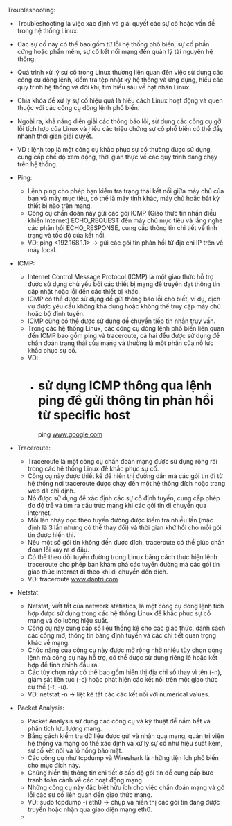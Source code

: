 Troubleshooting:
  - Troubleshooting là việc xác định và giải quyết các sự cố hoặc vấn đề trong hệ thống Linux.
  - Các sự cố này có thể bao gồm từ lỗi hệ thống phổ biến, sự cố phần cứng hoặc phần mềm, sự cố kết nối mạng đến quản lý tài nguyên hệ thống.
  - Quá trình xử lý sự cố trong Linux thường liên quan đến việc sử dụng các công cụ dòng lệnh, kiểm tra tệp nhật ký hệ thống và ứng dụng, hiểu các quy trình hệ thống và đôi khi, tìm hiểu sâu về hạt nhân Linux.
  - Chìa khóa để xử lý sự cố hiệu quả là hiểu cách Linux hoạt động và quen thuộc với các công cụ dòng lệnh phổ biến.
  - Ngoài ra, khả năng diễn giải các thông báo lỗi, sử dụng các công cụ gỡ lỗi tích hợp của Linux và hiểu các triệu chứng sự cố phổ biến có thể đẩy nhanh thời gian giải quyết.
  - VD : lệnh top là một công cụ khắc phục sự cố thường được sử dụng, cung cấp chế độ xem động, thời gian thực về các quy trình đang chạy trên hệ thống.

  - Ping:
    + Lệnh ping cho phép bạn kiểm tra trạng thái kết nối giữa máy chủ của bạn và máy mục tiêu, có thể là máy tính khác, máy chủ hoặc bất kỳ thiết bị nào trên mạng.
    + Công cụ chẩn đoán này gửi các gói ICMP (Giao thức tin nhắn điều khiển Internet) ECHO_REQUEST đến máy chủ mục tiêu và lắng nghe các phản hồi ECHO_RESPONSE, cung cấp thông tin chi tiết về tình trạng và tốc độ của kết nối.
    + VD: ping <192.168.1.1> -> gửi các gói tin phản hồi từ địa chỉ IP trên về máy local.
   
  - ICMP:
    + Internet Control Message Protocol (ICMP) là một giao thức hỗ trợ được sử dụng chủ yếu bởi các thiết bị mạng để truyền đạt thông tin cập nhật hoặc lỗi đến các thiết bị khác.
    + ICMP có thể được sử dụng để gửi thông báo lỗi cho biết, ví dụ, dịch vụ được yêu cầu không khả dụng hoặc không thể truy cập máy chủ hoặc bộ định tuyến.
    + ICMP cũng có thể được sử dụng để chuyển tiếp tin nhắn truy vấn.
    + Trong các hệ thống Linux, các công cụ dòng lệnh phổ biến liên quan đến ICMP bao gồm ping và traceroute, cả hai đều được sử dụng để chẩn đoán trạng thái của mạng và thường là một phần của nỗ lực khắc phục sự cố.
    + VD:
      + # sử dụng ICMP thông qua lệnh ping để gửi thông tin phản hồi từ specific host
        ping www.google.com

  - Traceroute:
    + Traceroute là một công cụ chẩn đoán mạng được sử dụng rộng rãi trong các hệ thống Linux để khắc phục sự cố.
    + Công cụ này được thiết kế để hiển thị đường dẫn mà các gói tin đi từ hệ thống nơi traceroute được chạy đến một hệ thống đích hoặc trang web đã chỉ định.
    + Nó được sử dụng để xác định các sự cố định tuyến, cung cấp phép đo độ trễ và tìm ra cấu trúc mạng khi các gói tin di chuyển qua internet.
    + Mỗi lần nhảy dọc theo tuyến đường được kiểm tra nhiều lần (mặc định là 3 lần nhưng có thể thay đổi) và thời gian khứ hồi cho mỗi gói tin được hiển thị.
    + Nếu một số gói tin không đến được đích, traceroute có thể giúp chẩn đoán lỗi xảy ra ở đâu.
    + Có thể theo dõi tuyến đường trong Linux bằng cách thực hiện lệnh traceroute cho phép bạn khám phá các tuyến đường mà các gói tin giao thức internet đi theo khi di chuyển đến đích.
    + VD: traceroute www.dantri.com

  - Netstat:
    + Netstat, viết tắt của network statistics, là một công cụ dòng lệnh tích hợp được sử dụng trong các hệ thống Linux để khắc phục sự cố mạng và đo lường hiệu suất.
    + Công cụ này cung cấp số liệu thống kê cho các giao thức, danh sách các cổng mở, thông tin bảng định tuyến và các chi tiết quan trọng khác về mạng.
    + Chức năng của công cụ này được mở rộng nhờ nhiều tùy chọn dòng lệnh mà công cụ này hỗ trợ, có thể được sử dụng riêng lẻ hoặc kết hợp để tinh chỉnh đầu ra.
    + Các tùy chọn này có thể bao gồm hiển thị địa chỉ số thay vì tên (-n), giám sát liên tục (-c) hoặc phát hiện các kết nối trên một giao thức cụ thể (-t, -u).
    + VD: netstat -n -> liệt kê tất các các kết nối với numerical values.
   
  - Packet Analysis:
    + Packet Analysis sử dụng các công cụ và kỹ thuật để nắm bắt và phân tích lưu lượng mạng.
    + Bằng cách kiểm tra dữ liệu được gửi và nhận qua mạng, quản trị viên hệ thống và mạng có thể xác định và xử lý sự cố như hiệu suất kém, sự cố kết nối và lỗ hổng bảo mật.
    + Các công cụ như tcpdump và Wireshark là những tiện ích phổ biến cho mục đích này.
    + Chúng hiển thị thông tin chi tiết ở cấp độ gói tin để cung cấp bức tranh toàn cảnh về các hoạt động mạng.
    + Những công cụ này đặc biệt hữu ích cho việc chẩn đoán mạng và gỡ lỗi các sự cố liên quan đến giao thức mạng.
    + VD: sudo tcpdump -i eth0 -> chụp và hiển thị các gói tin đang được truyền hoặc nhận qua giao diện mạng eth0.
    + 
